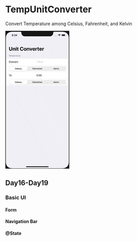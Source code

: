 # TempUnitConverter
Convert Temperature among Celsius, Fahrenheit, and Kelvin

![TempUnitConverter Demo](Demo/TempConverter_noloop.gif)



## Day16-Day19
### Basic UI
#### Form
#### Navigation Bar
#### @State



